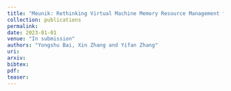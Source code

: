 ```yaml
---
title: "Meunik: Rethinking Virtual Machine Memory Resource Management for Unikernel-based VMs"
collection: publications
permalink: 
date: 2023-01-01
venue: "In submission"
authors: "Yongshu Bai, Xin Zhang and Yifan Zhang"
uri: 
arxiv: 
bibtex: 
pdf: 
teaser:  
---
```


